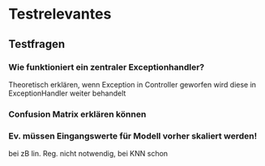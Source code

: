 # Testrelevantes

## Testfragen

### Wie funktioniert ein zentraler Exceptionhandler?

Theoretisch erklären, wenn Exception in Controller geworfen wird diese in ExceptionHandler weiter behandelt

### Confusion Matrix erklären können

### Ev. müssen Eingangswerte für Modell vorher skaliert werden!

bei zB lin. Reg. nicht notwendig, bei KNN schon
